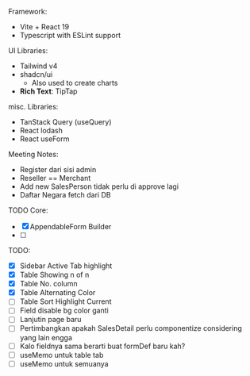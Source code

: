 Framework: 
- Vite + React 19
- Typescript with ESLint support

UI Libraries:
- Tailwind v4
- shadcn/ui
	- Also used to create charts
- **Rich Text**: TipTap

misc. Libraries:
- TanStack Query (useQuery)
- React lodash
- React useForm



Meeting Notes:
- Register dari sisi admin
- Reseller == Merchant
- Add new SalesPerson tidak perlu di approve lagi
- Daftar Negara fetch dari DB


TODO Core:
- [x] AppendableForm Builder
- [ ] 

TODO: 
- [x] Sidebar Active Tab highlight
- [x] Table Showing n of n
- [x] Table No. column
- [x] Table Alternating Color
- [ ] Table Sort Highlight Current
- [ ] Field disable bg color ganti
- [ ] Lanjutin page baru
- [ ] Pertimbangkan apakah SalesDetail perlu componentize considering yang lain engga
- [ ] Kalo fieldnya sama berarti buat formDef baru kah?
- [ ] useMemo untuk table tab
- [ ] useMemo untuk semuanya